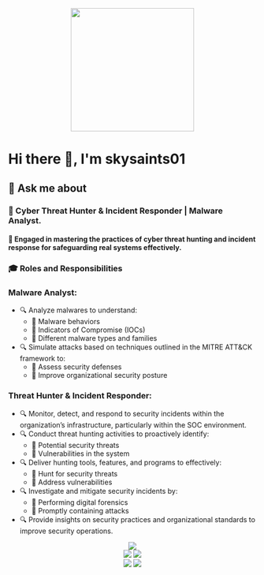 <div align="center">
  <img src="https://github.com/skysaints/skysaints/blob/main/who_am_I__!_Black.png" width="250">
</div>

# Hi there 👋, I'm skysaints01

## 💬 Ask me about

 <div align="left"> 
<h3>💬 Cyber Threat Hunter & Incident Responder | Malware Analyst.</h3>

<h4>🚧 Engaged in mastering the practices of cyber threat hunting and incident response for safeguarding real systems effectively.</h4>

<h3>🎓 Roles and Responsibilities</h3>

<h3>Malware Analyst:</h3>
<ul>
  <li>🔍 Analyze malwares to understand:
    <ul>
      <li>🔸 Malware behaviors</li>
      <li>🔸 Indicators of Compromise (IOCs)</li>
      <li>🔸 Different malware types and families</li>
    </ul>
  </li>
  <li>🔍 Simulate attacks based on techniques outlined in the MITRE ATT&CK framework to:
    <ul>
      <li>🔸 Assess security defenses</li>
      <li>🔸 Improve organizational security posture</li>
    </ul>
  </li>
</ul>

<h3>Threat Hunter & Incident Responder:</h3>
<ul>
  <li>🔍 Monitor, detect, and respond to security incidents within the organization’s infrastructure, particularly within the SOC environment.</li>
  <li>🔍 Conduct threat hunting activities to proactively identify:
    <ul>
      <li>🔸 Potential security threats</li>
      <li>🔸 Vulnerabilities in the system</li>
    </ul>
  </li>
  <li>🔍 Deliver hunting tools, features, and programs to effectively:
    <ul>
      <li>🔸 Hunt for security threats</li>
      <li>🔸 Address vulnerabilities</li>
    </ul>
  </li>
  <li>🔍 Investigate and mitigate security incidents by:
    <ul>
      <li>🔸 Performing digital forensics</li>
      <li>🔸 Promptly containing attacks</li>
    </ul>
  </li>
  <li>🔍 Provide insights on security practices and organizational standards to improve security operations.</li>
</ul>
</div>

</div>
<div align="center">
  <img src="http://github-profile-summary-cards.vercel.app/api/cards/profile-details?username=skysaints&theme=dark">
</div>

<div align="center">
  <img src="http://github-profile-summary-cards.vercel.app/api/cards/repos-per-language?username=skysaints&theme=dark">
  <img src="http://github-profile-summary-cards.vercel.app/api/cards/most-commit-language?username=skysaints&theme=dark">
</div>

<div align="center">
  <img src="http://github-profile-summary-cards.vercel.app/api/cards/stats?username=skysaints&theme=dark">
  <img src="http://github-profile-summary-cards.vercel.app/api/cards/productive-time?username=skysaints&theme=dark&utcOffset=8">
</div>
